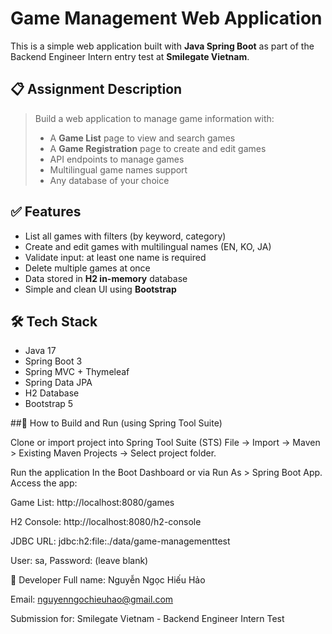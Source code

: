 # Game Management Web Application

This is a simple web application built with **Java Spring Boot** as part of the Backend Engineer Intern entry test at **Smilegate Vietnam**.

## 📋 Assignment Description

> Build a web application to manage game information with:
>
> - A **Game List** page to view and search games  
> - A **Game Registration** page to create and edit games  
> - API endpoints to manage games  
> - Multilingual game names support  
> - Any database of your choice

## ✅ Features

- List all games with filters (by keyword, category)
- Create and edit games with multilingual names (EN, KO, JA)
- Validate input: at least one name is required
- Delete multiple games at once
- Data stored in **H2 in-memory** database
- Simple and clean UI using **Bootstrap**

## 🛠️ Tech Stack

- Java 17
- Spring Boot 3
- Spring MVC + Thymeleaf
- Spring Data JPA
- H2 Database
- Bootstrap 5

##🚀 How to Build and Run (using Spring Tool Suite)

Clone or import project into Spring Tool Suite (STS)
File → Import → Maven > Existing Maven Projects → Select project folder.

Run the application
In the Boot Dashboard or via Run As > Spring Boot App.
Access the app:

Game List: http://localhost:8080/games

H2 Console: http://localhost:8080/h2-console

JDBC URL: jdbc:h2:file:./data/game-managementtest

User: sa, Password: (leave blank)

👤 Developer
Full name: Nguyễn Ngọc Hiếu Hảo

Email: nguyenngochieuhao@gmail.com

Submission for: Smilegate Vietnam - Backend Engineer Intern Test
